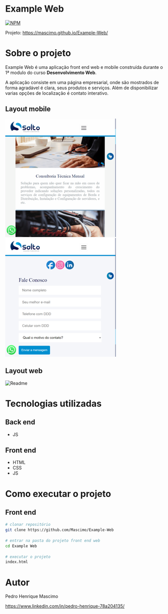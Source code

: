 # Example Web
[![NPM](https://img.shields.io/npm/l/react)](https://github.com/Mascimo/Example-Web/blob/main/LICENSE) 

Projeto: https://mascimo.github.io/Example-Web/

# Sobre o projeto


Example Web é uma aplicação front end web e mobile construída durante o 1ª modulo do curso **Desenvolvimento Web**.

A aplicação consiste em uma página empresarial, onde são mostrados de forma agradável é clara, seus produtos e serviços. Além de disponibilizar varias opções de localização é contato interativo.

## Layout mobile

<img alt="Readme" src="./assents/mobile01.gif" width="350"></img>
&nbsp;&nbsp;&nbsp;&nbsp;
<img alt="Readme" src="./assents/imgmobile02.png" width="350"></img>


## Layout web
<img alt="Readme" src="./assents/gifWeb01.gif"></img>


# Tecnologias utilizadas
## Back end
- JS
## Front end
- HTML
- CSS
- JS

# Como executar o projeto

## Front end

```bash
# clonar repositório
git clone https://github.com/Mascimo/Example-Web

# entrar na pasta do projeto front end web
cd Example Web

# executar o projeto
index.html
```

# Autor

Pedro Henrique Mascimo

https://www.linkedin.com/in/pedro-henrique-78a204135/
